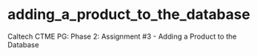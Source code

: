 # adding_a_product_to_the_database
Caltech CTME PG: Phase 2: Assignment #3 - Adding a Product to the Database
